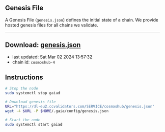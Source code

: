 ## Genesis File
A Genesis File (`genesis.json`) defines the initial state of a chain. We provide hosted genesis files for all chains we validate.

---
**Download: [genesis.json](https://dl-eu2.ccvalidators.com/SERVICE/cosmoshub/genesis.json)**
---

- last updated: Sat Mar 02 2024 13:57:32
- chain id: `cosmoshub-4`

## Instructions
```sh
# Stop the node
sudo systemctl stop gaiad

# Download genesis file
URL="https://dl-eu2.ccvalidators.com/SERVICE/cosmoshub/genesis.json"
wget -4 $URL -P $HOME/.gaia/config/genesis.json

# Start the node
sudo systemctl start gaiad
```
